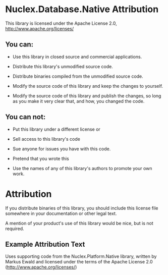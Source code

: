 Nuclex.Database.Native Attribution
==================================

This library is licensed under the Apache License 2.0,
http://www.apache.org/licenses/


You can:
--------

- Use this library in closed source and commercial applications.
- Distribute this library's unmodified source code.
- Distribute binaries compiled from the unmodified source code.

- Modify the source code of this library and keep the changes to yourself.
- Modify the source code of this library and publish the changes,
  so long as you make it very clear that, and how, you changed the code.


You can not:
------------

- Put this library under a different license or
- Sell access to this library's code

- Sue anyone for issues you have with this code.

- Pretend that you wrote this
- Use the names of any of this library's authors to promote your own work.


Attribution
===========

If you distribute binaries of this library, you should include this license
file somewhere in your documentation or other legal text.

A mention of your product's use of this library would be nice, but is not required.


Example Attribution Text
------------------------

Uses supporting code from the Nuclex.Platform.Native library, written by
Markus Ewald and licensed under the terms of the Apache License 2.0
(http://www.apache.org/licenses/)
